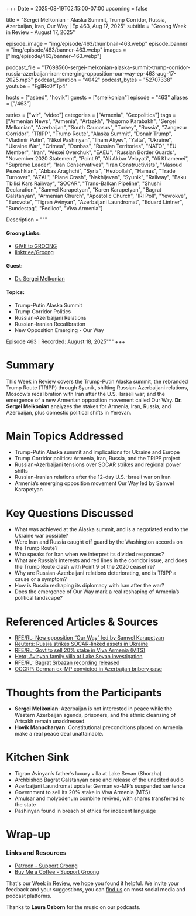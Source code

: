 +++
Date = 2025-08-19T02:15:00-07:00
upcoming = false

title = "Sergei Melkonian - Alaska Summit, Trump Corridor, Russia, Azerbaijan, Iran, Our Way | Ep 463, Aug 17, 2025"
subtitle = "Groong Week in Review - August 17, 2025"

episode_image = "img/episode/463/thumbnail-463.webp"
episode_banner = "img/episode/463/banner-463.webp"
images = ["img/episode/463/banner-463.webp"]

podcast_file     = "17698560-sergei-melkonian-alaska-summit-trump-corridor-russia-azerbaijan-iran-emerging-opposition-our-way-ep-463-aug-17-2025.mp3"
podcast_duration = "4042"
podcast_bytes    = "52707338"
youtube = "FgllRo0YTp4"


hosts = ["asbed", "hovik"]
guests = ["smelkonian"]
episode = "463"
aliases = ["/463"]

series = ["wir", "video"]
categories = ["Armenia", "Geopolitics"]
tags = ["Armenian News", "Armenia", "Artsakh", "Nagorno Karabakh", "Sergei Melkonian", "Azerbaijan", "South Caucasus", "Turkey", "Russia", "Zangezur Corridor", "TRIPP", "Trump Route", "Alaska Summit", "Donalr Trump", "Vladimir Putin", "Nikol Pashinyan", "Ilham Aliyev", "Yalta", "Ukraine", "Ukraine War", "Crimea", "Donbas", "Russian Territories", "NATO", "EU Member", "Iran", "Alexei Overchuk", "EAEU", "Russian Border Guards", "November 2020 Statement", "Point 9", "Ali Akbar Velayati", "Ali Khamenei", "Supreme Leader", "Iran Conservatives", "Iran Constructivists", "Masoud Pezeshkian", "Abbas Araghchi", "Syria", "Hezbollah", "Hamas", "Trade Turnover", "AZAL", "Plane Crash", "Nakhijevan", "Syunik", "Railway", "Baku Tbilisi Kars Railway", "SOCAR", "Trans-Balkan Pipeline", "Shushi Declaration", "Samvel Karapetyan", "Karen Karapetyan", "Bagrat Galstanyan", "Armenian Church", "Apostolic Church", "IRI Poll", "Yevrokve", "Eurovote", "Tigran Avinyan", "Azerbaijani Laundromat", "Eduard Lintner", "Bundestag", "Fedilco", "Viva Armenia"]

Description = """

#### Groong Links:
* [GIVE to GROONG](https://podcasts.groong.org/donate)
* [linktr.ee/Groong](https://linktr.ee/groong)

#### Guest:
* [Dr. Sergei Melkonian](https://podcasts.groong.org/guest/smelkonian)

#### Topics:
* Trump-Putin Alaska Summit
* Trump Corridor Politics
* Russian-Azerbaijani Relations
* Russian-Iranian Recalibration
* New Opposition Emerging - Our Way

Episode 463 | Recorded: August 18, 2025"""
+++


# Summary  
This Week in Review covers the Trump-Putin Alaska summit, the rebranded Trump Route (TRIPP) through Syunik, shifting Russian-Azerbaijani relations, Moscow’s recalibration with Iran after the U.S.-Israeli war, and the emergence of a new Armenian opposition movement called Our Way. __Dr. Sergei Melkonian__ analyzes the stakes for Armenia, Iran, Russia, and Azerbaijan, plus domestic political shifts in Yerevan.

# Main Topics Addressed  
- Trump-Putin Alaska summit and implications for Ukraine and Europe  
- Trump Corridor politics: Armenia, Iran, Russia, and the TRIPP project  
- Russian-Azerbaijani tensions over SOCAR strikes and regional power shifts  
- Russian-Iranian relations after the 12-day U.S.-Israeli war on Iran  
- Armenia’s emerging opposition movement Our Way led by Samvel Karapetyan  

# Key Questions Discussed  
- What was achieved at the Alaska summit, and is a negotiated end to the Ukraine war possible?  
- Were Iran and Russia caught off guard by the Washington accords on the Trump Route?  
- Who speaks for Iran when we interpret its divided responses?  
- What are Russia’s interests and red lines in the corridor issue, and does the Trump Route clash with Point 9 of the 2020 ceasefire?  
- Why are Russian-Azerbaijani relations deteriorating, and is TRIPP a cause or a symptom?  
- How is Russia reshaping its diplomacy with Iran after the war?  
- Does the emergence of Our Way mark a real reshaping of Armenia’s political landscape?

# Referenced Articles & Sources  
- [RFE/RL: New opposition “Our Way” led by Samvel Karapetyan](https://www.azatutyun.am/a/33503738.html)  
- [Reuters: Russia strikes SOCAR-linked assets in Ukraine](https://www.reuters.com/world/europe/russia-striking-azerbaijans-socar-oil-facilities-ukraine-purpose-kyiv-says-2025-08-18/)  
- [RFE/RL: Govt to sell 20% stake in Viva Armenia (MTS)](https://www.azatutyun.am/a/33497154.html)  
- [Hetq: Avinyan family villa at Lake Sevan investigation](https://hetq.am/hy/article/176141)  
- [RFE/RL: Bagrat Srbazan recording released](https://www.azatutyun.am/a/33496237.html)  
- [OCCRP: German ex-MP convicted in Azerbaijan bribery case](https://www.occrp.org/en/news/german-ex-mp-convicted-in-azerbaijan-bribery-scandal)  

# Thoughts from the Participants  
- **Sergei Melkonian**: Azerbaijan is not interested in peace while the Western Azerbaijan agenda, prisoners, and the ethnic cleansing of Artsakh remain unaddressed.  
- **Hovik Manucharyan**: Constitutional preconditions placed on Armenia make a real peace deal unattainable.

# Kitchen Sink  
- Tigran Avinyan’s father’s luxury villa at Lake Sevan (Shorzha)  
- Archbishop Bagrat Galstanyan case and release of the unedited audio  
- Azerbaijani Laundromat update: German ex-MP’s suspended sentence  
- Government to sell its 20% stake in Viva Armenia (MTS)  
- Amulsar and molybdenum combine revived, with shares transferred to the state  
- Pashinyan found in breach of ethics for indecent language



# Wrap-up

### **Links and Resources**

* [Patreon - Support Groong](https://www.patreon.com/ann_groong)
* [Buy Me a Coffee - Support Groong](https://www.buymeacoffee.com/groong)

That's our [Week in Review](https://podcasts.groong.org/), we hope you found it helpful. We invite your feedback and your suggestions, you can [find us](https://linktr.ee/groong) on most social media and podcast platforms.

Thanks to __Laura Osborn__ for the music on our podcasts.

